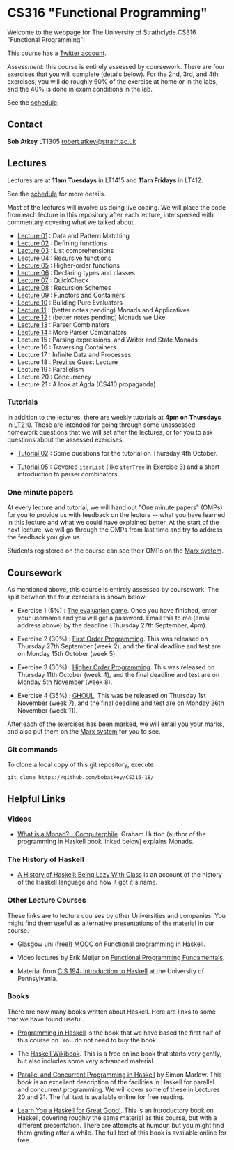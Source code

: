 # CS316 "Functional Programming"

Welcome to the webpage for The University of Strathclyde CS316 "Functional Programming"!

This course has a [Twitter account](https://twitter.com/StrathCS316).

*Assessment:* this course is entirely assessed by coursework. There are four exercises that you will complete (details below). For the 2nd, 3rd, and 4th exercises, you will do roughly 60% of the exercise at home or in the labs, and the 40% is done in exam conditions in the lab.

See the [schedule](schedule.txt).

## Contact

**Bob Atkey** LT1305 [robert.atkey@strath.ac.uk](mailto:robert.atkey@strath.ac.uk)

## Lectures

Lectures are at **11am Tuesdays** in LT1415 and **11am Fridays** in LT412.

See the [schedule](schedule.txt) for more details.

Most of the lectures will involve us doing live coding. We will place the code from each lecture in this repository after each lecture, interspersed with commentary covering what we talked about.

- [Lecture 01](lectures/Lec01.hs) : Data and Pattern Matching
- [Lecture 02](lectures/Lec02.hs) : Defining functions
- [Lecture 03](lectures/Lec03.hs) : List comprehensions
- [Lecture 04](lectures/Lec04.hs) : Recursive functions
- [Lecture 05](lectures/Lec05.hs) : Higher-order functions
- [Lecture 06](lectures/Lec06Live.hs) : Declaring types and classes
- [Lecture 07](lectures/Lec07.hs) : QuickCheck
- [Lecture 08](lectures/Lec08.hs) : Recursion Schemes
- [Lecture 09](lectures/Lec09.hs) : Functors and Containers
- [Lecture 10](lectures/Lec10.hs) : Building Pure Evaluators
- [Lecture 11](lectures/Lec11Live.hs) : (better notes pending) Monads and Applicatives
- [Lecture 12](lectures/Lec12Live.hs) : (better notes pending) Monads we Like
- [Lecture 13](lectures/Lec13Live.hs) : Parser Combinators
- [Lecture 14](lectures/Lec14Live.hs) : More Parser Combinators
- Lecture 15 : Parsing expressions, and Writer and State Monads
- Lecture 16 : Traversing Containers
- Lecture 17 : Infinite Data and Processes
- Lecture 18 : [Previ.se](https://previ.se/) Guest Lecture
- Lecture 19 : Parallelism
- Lecture 20 : Concurrency
- Lecture 21 : A look at Agda (CS410 propaganda)

### Tutorials

In addition to the lectures, there are weekly tutorials at **4pm on Thursdays** in [LT210](http://www.learningservices.strath.ac.uk/avfacilities/roomresults.asp?&menu1=Graham%20Hills&roomField=GH816&findRoom=Show+room+details). These are intended for going through some unassessed homework questions that we will set after the lectures, or for you to ask questions about the assessed exercises.

- [Tutorial 02](tutorials/Tut02.md) : Some questions for the tutorial on Thursday 4th October.

- [Tutorial 05](tutorials/Tut05.md) : Covered `iterList` (like `iterTree` in Exercise 3) and a short introduction to parser combinators.

### One minute papers

At every lecture and tutorial, we will hand out "One minute papers" (OMPs) for you to provide us with feedback on the lecture -- what you have learned in this lecture and what we could have explained better. At the start of the next lecture, we will go through the OMPs from last time and try to address the feedback you give us.

Students registered on the course can see their OMPs on the [Marx system](https://personal.cis.strath.ac.uk/conor.mcbride/shib/Marx/?page=CS316).

## Coursework

As mentioned above, this course is entirely assessed by coursework. The split between the four exercises is shown below:

- Exercise 1 (5%) : [The evaluation game](https://personal.cis.strath.ac.uk/robert.atkey/terms.html). Once you have finished, enter your username and you will get a password. Email this to me (email address above) by the deadline (Thursday 27th September, 4pm).

- Exercise 2 (30%) : [First Order Programming](exercises/Ex2.hs). This was released on Thursday 27th September (week 2), and the final deadline and test are on Monday 15th October (week 5).

- Exercise 3 (30%) : [Higher Order Programming](exercises/Ex3.hs). This was released on Thursday 11th October (week 4), and the final deadline and test are on Monday 5th November (week 8).

- Exercise 4 (35%) : [GHOUL](exercises/Ex4.hs). This was be released on Thursday 1st November (week 7), and the final deadline and test are on Monday 26th November (week 11).

After each of the exercises has been marked, we will email you your marks, and also put them on the [Marx system](https://personal.cis.strath.ac.uk/conor.mcbride/shib/Marx/?page=CS316) for you to see.

### Git commands

To clone a local copy of this git repository, execute

```
git clone https://github.com/bobatkey/CS316-18/
```

## Helpful Links

### Videos

- [What is a Monad? - Computerphile](https://www.youtube.com/watch?v=t1e8gqXLbsU). Graham Hutton (author of the programming in Haskell book linked below) explains Monads.

### The History of Haskell

- [A History of Haskell: Being Lazy With Class](http://haskell.cs.yale.edu/wp-content/uploads/2011/02/history.pdf) is an account of the history of the Haskell language and how it got it's name.

### Other Lecture Courses

These links are to lecture courses by other Universities and companies. You might find them useful as alternative presentations of the material in our course.

- Glasgow uni (free!) <abbr title="Massive open online course">MOOC</abbr> on [Functional programming in Haskell](https://www.futurelearn.com/courses/functional-programming-haskell).

- Video lectures by Erik Meijer on [Functional Programming Fundamentals](https://channel9.msdn.com/Series/C9-Lectures-Erik-Meijer-Functional-Programming-Fundamentals).

- Material from [CIS 194: Introduction to Haskell](http://www.seas.upenn.edu/~cis194/fall16/) at the University of Pennsylvania.

### Books

There are now many books written about Haskell. Here are links to some that we have found useful.

- [Programming in Haskell](http://www.cs.nott.ac.uk/~pszgmh/pih.html) is the book that we have based the first half of this course on. You do not need to buy the book.

- The [Haskell Wikibook](https://en.wikibooks.org/wiki/Haskell). This is a free online book that starts very gently, but also includes some very advanced material.

- [Parallel and Concurrent Programming in Haskell](http://chimera.labs.oreilly.com/books/1230000000929) by Simon Marlow. This book is an excellent description of the facilities in Haskell for parallel and concurrent programming. We will cover some of these in Lectures 20 and 21. The full text is available online for free reading.

- [Learn You a Haskell for Great Good!](http://learnyouahaskell.com/). This is an introductory book on Haskell, covering roughly the same material as this course, but with a different presentation. There are attempts at humour, but you might find them grating after a while. The full text of this book is available online for free.
